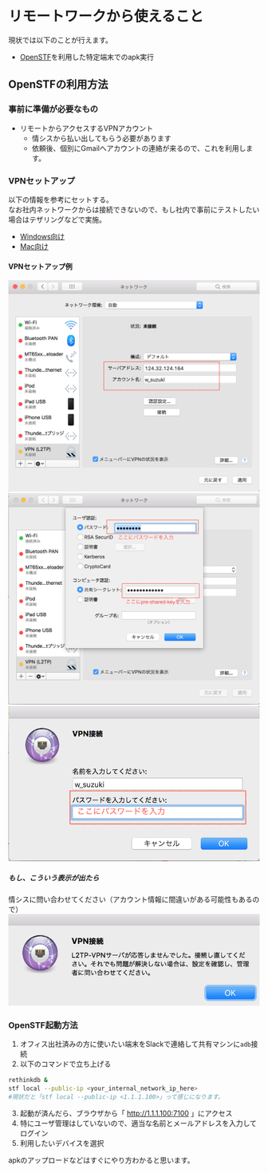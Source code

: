 # リモートワークから使えること

現状では以下のことが行えます。
- [OpenSTF](#openstf)を利用した特定端末でのapk実行

## <a name="openstf">OpenSTFの利用方法</a>

### 事前に準備が必要なもの
- リモートからアクセスするVPNアカウント
  - 情シスから払い出してもらう必要があります
  - 依頼後、個別にGmailへアカウントの連絡が来るので、これを利用します。

### VPNセットアップ
以下の情報を参考にセットする。  
なお社内ネットワークからは接続できないので、もし社内で事前にテストしたい場合はテザリングなどで実施。
- [Windows向け](http://www.vpngate.net/ja/howto_l2tp.aspx#windows)
- [Mac向け](http://www.vpngate.net/ja/howto_l2tp.aspx#mac)

#### VPNセットアップ例
![img](mac_vpn_setting_001.png)
![img](mac_vpn_setting_002.png)
![img](mac_vpn_setting_003.png)

##### もし、こういう表示が出たら
情シスに問い合わせてください（アカウント情報に間違いがある可能性もあるので）
![img](mac_vpn_setting_004.png)

### OpenSTF起動方法
1. オフィス出社済みの方に使いたい端末をSlackで連絡して共有マシンに`adb`接続
2. 以下のコマンドで立ち上げる
  ```bash
  rethinkdb &
  stf local --public-ip <your_internal_network_ip_here>
  #現状だと「stf local --public-ip <1.1.1.100>」って感じになります。
  ```
3. 起動が済んだら、ブラウザから「 http://1.1.1.100:7100 」にアクセス
4. 特にユーザ管理はしていないので、適当な名前とメールアドレスを入力してログイン
5. 利用したいデバイスを選択

apkのアップロードなどはすぐにやり方わかると思います。
